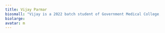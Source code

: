 ```yaml
---
title: Vijay Parmar
biosmall: "Vijay is a 2022 batch student of Government Medical College, Ratlam."
biolarge:
avatar: m
---
```


